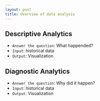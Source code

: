 ```yaml
---
layout: post
title: Overview of data analysis
---
```

## Descriptive Analytics
- `Answer the question`: What happended?
- `Input`: historical data
- `Output`: Visualization

## Diagnostic Analytics
- `Answer the question`: Why did it happen?
- `Input`: historical data
- `Output`: Visualization


